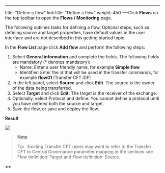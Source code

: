 ---
title: "Define a flow"
linkTitle: "Define a flow"
weight: 450
---Click ****Flows**** on the top toolbar to open the ****Flows / Monitoring**** page.

The following outlines tasks for defining a flow. Optional steps, such as defining source and target properties, have default values in the user interface and are not described in this getting started topic.

In the ****Flow List**** page click ****Add flow**** and perform the following steps:

1. Select **General information** and complete the fields. The following fields are mandatory (\* denotes mandatory):
    *   Name: Enter a user friendly name, for example ****Simple flow****
    *   Identifier: Enter the id that will be used in the transfer commands, for example ****flow01**** (Transfer CFT IDF)
1. In the left panel, select ****Source**** and click ****Edit****. The source is the owner of the data being transferred.
1. Select ****Target**** and click ****Edit****. The target is the receiver of the exchange.
1. Optionally, select Protocol and define. You cannot define a protocol until you have defined both the source and target.
1. Save the flow, or save and deploy the flow.

****Result****

![](/Images/TransferCFT/new_flow_cg_w_store.png)

> **Note**
>
> Tip  
> Existing Transfer CFT users may want to refer to the Transfer CFT to Central Governance parameter mapping in the sections see Flow definition: Target and Flow definition: Source.

****&lt;&lt;**** [](../../)
